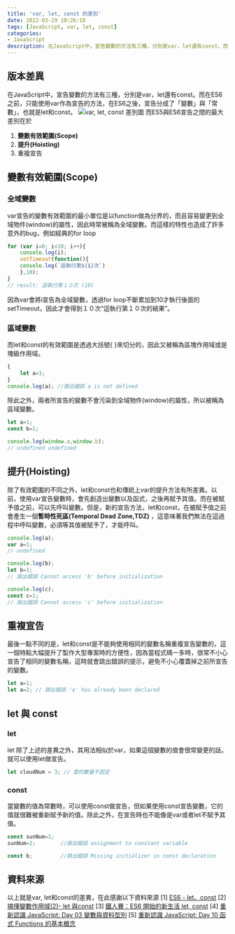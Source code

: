```yaml
---
title: 'var, let, const 的差別'
date: 2022-03-29 10:26:18
tags: [JavaScript, var, let, const]
categories:
- JavaScript
description: 在JavaScript中，宣告變數的方法有三種，分別是var，let還有const。而在ES6之前，只能使用var作為宣告的方法，在ES6之後，宣告分成了「變數」與「常數」，也就是let和const。
---
```

## 版本差異

在JavaScript中，宣告變數的方法有三種，分別是var，let還有const。而在ES6之前，只能使用var作為宣告的方法，在ES6之後，宣告分成了「變數」與「常數」，也就是let和const。
![var, let, const 差別圖](https://i.imgur.com/VHXG3Q9.png)
而ES5與ES6宣告之間的最大差別在於

1. **變數有效範圍(Scope)**
2. **提升(Hoisting)**
3. 重複宣告

## 變數有效範圍(Scope)

### 全域變數

var宣告的變數有效範圍的最小單位是以function做為分界的，而且容易變更到全域物件(window)的屬性，因此時常被稱為全域變數。而這樣的特性也造成了許多意外的bug，例如經典的for loop

```javascript
for (var i=0; i<10; i++){
    console.log(i);
    setTimeout(function(){
    console.log(`這執行第${i}次`)
    },10);
}
// result: 這執行第１０次 (10)
```

因為var會將i宣告為全域變數，透過for loop不斷累加到10才執行後面的setTimeout，因此才會得到１０次“這執行第１０次的結果”。

### 區域變數

而let和const的有效範圍是透過大括號{ }來切分的，因此又被稱為區塊作用域或是塊級作用域。

```javascript
{
    let a=1;
}
console.log(a); //跳出錯誤 a is not defined
```

除此之外，兩者所宣告的變數不會污染到全域物件(window)的屬性，所以被稱為區域變數。

```javascript
let a=1;
const b=1;

console.log(window.a,window.b);
// undefined undefined
```

## 提升(Hoisting)

除了有效範圍的不同之外，let和const也和傳統上var的提升方法有所差異。以前，使用var宣告變數時，會先創造出變數以及函式，之後再賦予其值。而在被賦予值之前，可以先呼叫變數。但是，新的宣告方法，let和const，在被賦予值之前會產生一個**暫時性死區(Temporal Dead Zone,TDZ)** ，這意味著我們無法在這過程中呼叫變數，必須等其值被賦予了，才能呼叫。

```javascript
console.log(a);  
var a=1;
// undefined

console.log(b);
let b=1;
// 跳出錯誤 Cannot access 'b' before initialization

console.log(c);
const c=1;
// 跳出錯誤 Cannot access 'c' before initialization
```

## 重複宣告

最後一點不同的是，let和const是不能夠使用相同的變數名稱重複宣告變數的，這一個特點大幅提升了製作大型專案時的方便性，因為當程式碼一多時，很常不小心宣告了相同的變數名稱，這時就會跳出錯誤的提示，避免不小心覆蓋掉之前所宣告的變數。

```javascript
let a=1;
let a=2; // 跳出錯誤 'a' has already been declared
```

## let 與 const

### let

let 除了上述的差異之外，其用法相似於var，如果這個變數的值會很常變更的話，就可以使用let做宣告。

```javascript
let cloudNum = 3; // 雲的數量不固定
```

### const

當變數的值為常數時，可以使用const做宣告，但如果使用const宣告變數，它的值就很難被重新賦予新的值。除此之外，在宣告時也不能像是var或者let不賦予其值。

```javascript
const sunNum=1;
sunNum=2;        //跳出錯誤 assignment to constant variable

const b;         //跳出錯誤 Missing initializer in const declaration
```

## 資料來源

以上就是var, let和const的差異，在此感謝以下資料來源
[1] [ES6 - let、const](https://ithelp.ithome.com.tw/articles/10242815)
[2] [搞懂變數作用域(2)- let 與const](https://ithelp.ithome.com.tw/articles/10199513)
[3] [鐵人賽：ES6 開始的新生活 let, const](https://wcc723.github.io/javascript/2017/12/20/javascript-es6-let-const/)
[4] [重新認識 JavaScript: Day 03 變數與資料型別](https://ithelp.ithome.com.tw/articles/10190873)
[5] [重新認識 JavaScript: Day 10 函式 Functions 的基本概念](https://ithelp.ithome.com.tw/articles/10191549)
